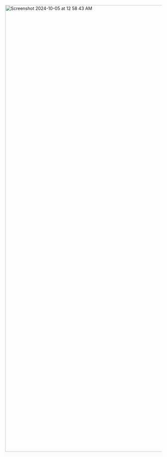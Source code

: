 <img width="1440" alt="Screenshot 2024-10-05 at 12 58 43 AM" src="https://github.com/user-attachments/assets/d5b6a2af-5a3b-4d77-89a2-43a182734d66">
